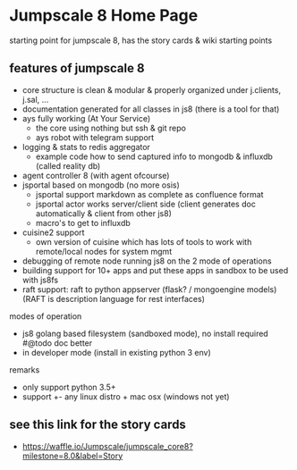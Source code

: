 # Jumpscale 8 Home Page

starting point for jumpscale 8, has the story cards &amp; wiki starting points

## features of jumpscale 8
- core structure is clean & modular & properly organized under j.clients, j.sal, ...
- documentation generated for all classes in js8 (there is a tool for that)
- ays fully working (At Your Service)
  - the core using nothing but ssh & git repo 
  - ays robot with telegram support
- logging & stats to redis aggregator
  - example code how to send captured info to mongodb & influxdb (called reality db) 
- agent controller 8 (with agent ofcourse)
- jsportal based on mongodb (no more osis)
  - jsportal support markdown as complete as confluence format
  - jsportal actor works server/client side (client generates doc automatically & client from other js8)
  - macro's to get to influxdb
- cuisine2 support
  - own version of cuisine which has lots of tools to work with remote/local nodes for system mgmt
- debugging of remote node running js8 on the 2 mode of operations
- building support for 10+ apps and put these apps in sandbox to be used with js8fs
- raft support: raft to python appserver (flask? / mongoengine models) (RAFT is description language for rest interfaces)


modes of operation
- js8 golang based filesystem (sandboxed mode), no install required #@todo doc better
- in developer mode (install in existing python 3 env)

remarks
- only support python 3.5+
- support +- any linux distro + mac osx (windows not yet)

## see this link for the story cards

- https://waffle.io/Jumpscale/jumpscale_core8?milestone=8.0&label=Story



